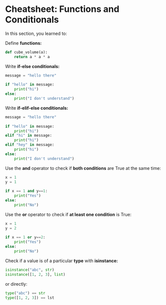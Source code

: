 # **Cheatsheet: Functions and Conditionals**
In this section, you learned to:



Define **functions:**
```py
def cube_volume(a):
    return a * a * a
```

Write **if-else conditionals:**
```py
message = "hello there"
 
if "hello" in message:
    print("hi")
else:
    print("I don't understand")
```

Write **if-elif-else conditionals:**
```py
message = "hello there"
 
if "hello" in message:
    print("hi")
elif "hi" in message:
    print("hi")
elif "hey" in message:
    print("hi")
else:
    print("I don't understand")
```

Use the **and** operator to check if **both conditions** are True at the same time:
```py
x = 1
y = 1
 
if x == 1 and y==1:
    print("Yes")
else:
    print("No")
```

Use the **or** operator to check if **at least one condition** is True:
```py
x = 1
y = 2
 
if x == 1 or y==2:
    print("Yes")
else:
    print("No")
```

Check if a value is of a particular **type** with **isinstance:**
```py
isinstance("abc", str)
isinstance([1, 2, 3], list)
```
or directly:
```py
type("abc") == str
type([1, 2, 3]) == lst
```
